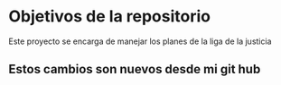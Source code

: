 # Objetivos de la repositorio

Este proyecto se encarga de manejar los planes de la liga de la justicia



## Estos cambios son nuevos desde mi git hub



